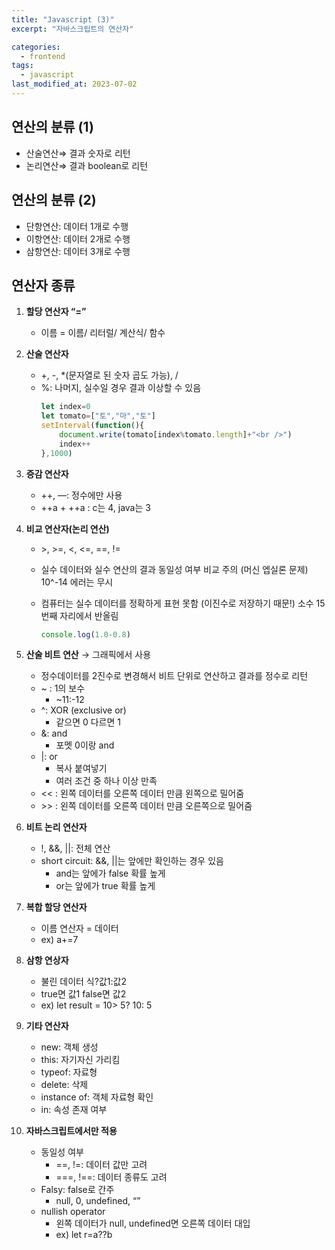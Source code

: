 ```yaml
---
title: "Javascript (3)"
excerpt: "자바스크립트의 연산자"

categories:
  - frontend
tags:
  - javascript
last_modified_at: 2023-07-02
--- 
```


## 연산의 분류 (1) ##
- 산술연산⇒ 결과 숫자로 리턴
- 논리연산⇒ 결과 boolean로 리턴

## 연산의 분류 (2) ##
- 단항연산: 데이터 1개로 수행
- 이항연산: 데이터 2개로 수행
- 삼항연산: 데이터 3개로 수행

## 연산자 종류 ##
1. **할당 연산자 “=”**
    - 이름 = 이름/ 리터럴/ 계산식/ 함수
2. **산술 연산자**
    - \+, \-,  *(문자열로 된 숫자 곱도 가능), /
    - %: 나머지, 실수일 경우 결과 이상할 수 있음
        ```javascript
        let index=0
        let tomato=["토","마","토"]
        setInterval(function(){
            document.write(tomato[index%tomato.length]+"<br />")
            index++
        },1000)
        ```

3. **증감 연산자**
    - ++, —: 정수에만 사용
    - ++a + ++a : c는 4, java는 3
4. **비교 연산자(논리 연산)**
    - \>, >=, <, <=, ==, !=
    - 실수 데이터와 실수 연산의 결과 동일성 여부 비교 주의 (머신 엡실론 문제) 10^-14 에러는 무시
    - 컴퓨터는 실수 데이터를 정확하게 표현 못함 (이진수로 저장하기 때문!)  소수 15번째 자리에서 반올림
    
        ```javascript
        console.log(1.0-0.8)
        ```
5. **산술 비트 연산** → 그래픽에서 사용
    - 정수데이터를 2진수로 변경해서 비트 단위로 연산하고 결과를 정수로 리턴
    - ~ : 1의 보수
        - ~11:-12
    - ^: XOR (exclusive or)
        - 같으면 0 다르면 1
    - &: and
        - 포멧 0이랑 and
    - \|: or
        - 복사 붙여넣기
        - 여러 조건 중 하나 이상 만족
    - \<\< : 왼쪽 데이터를 오른쪽 데이터 만큼 왼쪽으로 밀어줌
    - \>\> : 왼쪽 데이터를 오른쪽 데이터 만큼 오른쪽으로 밀어줌
6. **비트 논리 연산자**
    - !, &&, \|\|: 전체 연산
    - short circuit: &&,  \|\|는 앞에만 확인하는 경우 있음
        - and는 앞에가 false 확률 높게
        - or는 앞에가 true 확률 높게
7. **복합 할당 연산자**
    - 이름 연산자 = 데이터
    - ex) a+=7
8. **삼항 연상자**
    - 불린 데이터 식?값1:값2
    - true면 값1 false면 값2
    - ex) let result = 10> 5? 10: 5
9. **기타 연산자**
    - new: 객체 생성
    - this: 자기자신 가리킴
    - typeof: 자료형
    - delete: 삭제
    - instance of: 객체 자료형 확인
    - in: 속성 존재 여부
10. **자바스크립트에서만 적용**
    - 동일성 여부
        - ==, !=: 데이터 값만 고려
        - ===, !==: 데이터 종류도 고려
    - Falsy: false로 간주
        - null, 0, undefined, “”
    - nullish operator
        - 왼쪽 데이터가 null, undefined면 오른쪽 데이터 대입
        - ex) let r=a??b